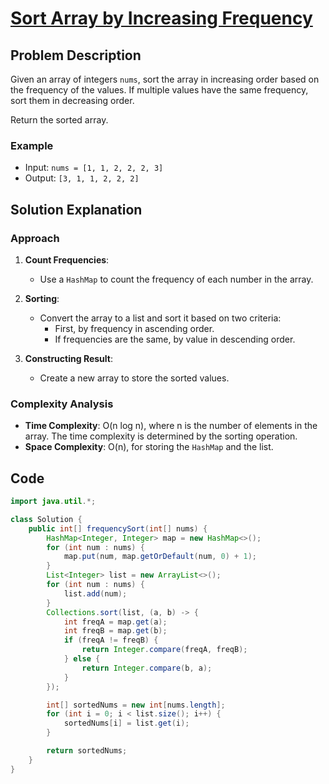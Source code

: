 # [Sort Array by Increasing Frequency](https://leetcode.com/problems/sort-array-by-increasing-frequency/description/?envType=daily-question&envId=2024-07-23)

## Problem Description
Given an array of integers `nums`, sort the array in increasing order based on the frequency of the values. If multiple values have the same frequency, sort them in decreasing order.

Return the sorted array.

### Example
- Input: `nums = [1, 1, 2, 2, 2, 3]`
- Output: `[3, 1, 1, 2, 2, 2]`

## Solution Explanation

### Approach
1. **Count Frequencies**:
   - Use a `HashMap` to count the frequency of each number in the array.

2. **Sorting**:
   - Convert the array to a list and sort it based on two criteria:
     - First, by frequency in ascending order.
     - If frequencies are the same, by value in descending order.

3. **Constructing Result**:
   - Create a new array to store the sorted values.

### Complexity Analysis
- **Time Complexity**: O(n log n), where n is the number of elements in the array. The time complexity is determined by the sorting operation.
- **Space Complexity**: O(n), for storing the `HashMap` and the list.

## Code
```java
import java.util.*;

class Solution {
    public int[] frequencySort(int[] nums) {
        HashMap<Integer, Integer> map = new HashMap<>();
        for (int num : nums) {
            map.put(num, map.getOrDefault(num, 0) + 1);
        }
        List<Integer> list = new ArrayList<>();
        for (int num : nums) {
            list.add(num);
        }
        Collections.sort(list, (a, b) -> {
            int freqA = map.get(a);
            int freqB = map.get(b);
            if (freqA != freqB) {
                return Integer.compare(freqA, freqB);
            } else {
                return Integer.compare(b, a);
            }
        });

        int[] sortedNums = new int[nums.length];
        for (int i = 0; i < list.size(); i++) {
            sortedNums[i] = list.get(i);
        }

        return sortedNums;
    }
}

